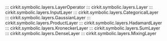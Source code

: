 ::: cirkit.symbolic.layers.LayerOperator
::: cirkit.symbolic.layers.Layer
::: cirkit.symbolic.layers.InputLayer
::: cirkit.symbolic.layers.CategoricalLayer
::: cirkit.symbolic.layers.GaussianLayer
::: cirkit.symbolic.layers.ProductLayer
::: cirkit.symbolic.layers.HadamardLayer
::: cirkit.symbolic.layers.KroneckerLayer
::: cirkit.symbolic.layers.SumLayer
::: cirkit.symbolic.layers.DenseLayer
::: cirkit.symbolic.layers.MixingLayer
